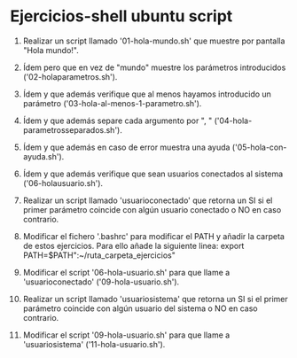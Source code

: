 # Ejercicios-shell ubuntu script

1. Realizar un script llamado '01-hola-mundo.sh' que muestre por pantalla "Hola mundo!".

2. Ídem pero que en vez de "mundo" muestre los parámetros introducidos ('02-holaparametros.sh').

3. Ídem y que además verifique que al menos hayamos introducido un parámetro ('03-hola-al-menos-1-parametro.sh').

4. Ídem y que además separe cada argumento por ", " ('04-hola-parametrosseparados.sh').

5. Ídem y que además en caso de error muestra una ayuda ('05-hola-con-ayuda.sh').

6. Ídem y que además verifique que sean usuarios conectados al sistema ('06-holausuario.sh').

7. Realizar un script llamado 'usuarioconectado' que retorna un SI si el primer parámetro coincide con algún usuario conectado o NO en caso contrario.

8. Modificar el fichero '.bashrc' para modificar el PATH y añadir la carpeta de estos ejercicios. Para ello añade la siguiente linea: export PATH=$PATH":~/ruta_carpeta_ejercicios"

9. Modificar el script '06-hola-usuario.sh' para que llame a 'usuarioconectado' ('09-hola-usuario.sh').

10. Realizar un script llamado 'usuariosistema' que retorna un SI si el primer parámetro coincide con algún usuario del sistema o NO en caso contrario.

11. Modificar el script '09-hola-usuario.sh' para que llame a 'usuariosistema' ('11-hola-usuario.sh').
